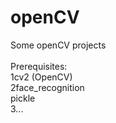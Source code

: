 # openCV
Some openCV projects
<br><br>
Prerequisites:<br>
</t>1</t>cv2 (OpenCV)<br>
</t>2</t>face_recognition<br>
</t></t>pickle<br>
</t>3</t>...
